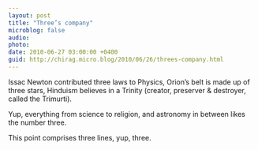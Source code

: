 ```yaml
---
layout: post
title: "Three’s company"
microblog: false
audio: 
photo: 
date: 2010-06-27 03:00:00 +0400
guid: http://chirag.micro.blog/2010/06/26/threes-company.html
---
```

<p>Issac Newton contributed three laws to Physics, Orion’s belt is made up of three stars, Hinduism believes in a Trinity (creator, preserver &amp; destroyer, called the Trimurti).</p>
<p>Yup, everything from science to religion, and astronomy in between likes the number three.</p>
<p>This point comprises three lines, yup, three.</p>
